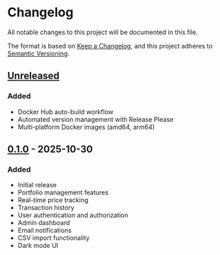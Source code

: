 # Changelog

All notable changes to this project will be documented in this file.

The format is based on [Keep a Changelog](https://keepachangelog.com/en/1.0.0/),
and this project adheres to [Semantic Versioning](https://semver.org/spec/v2.0.0.html).


## [Unreleased]

### Added
- Docker Hub auto-build workflow
- Automated version management with Release Please
- Multi-platform Docker images (amd64, arm64)

## [0.1.0] - 2025-10-30

### Added
- Initial release
- Portfolio management features
- Real-time price tracking
- Transaction history
- User authentication and authorization
- Admin dashboard
- Email notifications
- CSV import functionality
- Dark mode UI

[Unreleased]: https://github.com/ArthurMTX/Portfolium/compare/v0.1.0...HEAD
[0.1.0]: https://github.com/ArthurMTX/Portfolium/releases/tag/v0.1.0
